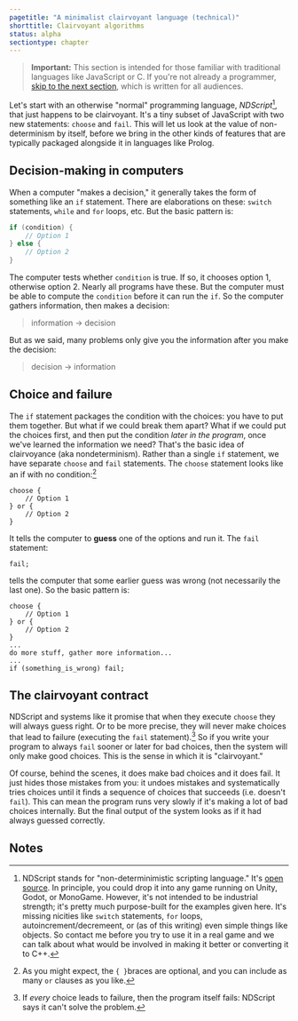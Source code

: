 ```yaml
---
pagetitle: "A minimalist clairvoyant language (technical)"
shorttitle: Clairvoyant algorithms
status: alpha
sectiontype: chapter
---
```

> **Important:** This section is intended for those familiar with traditional languages like JavaScript or C.  If you're not already a programmer, [skip to the next section](The_Step_language), which is written for all audiences.

Let's start with an otherwise "normal" programming language, *NDScript*[^1], that just happens to be clairvoyant.  It's a tiny subset of JavaScript with two new statements: `choose` and `fail`.  This will let us look at the value of non-determinism by itself, before we bring in the other kinds of features that are typically packaged alongside it in languages like Prolog.

## Decision-making in computers

When a computer "makes a decision," it generally takes the form of something like an `if` statement.  There are elaborations on these: `switch` statements, `while` and `for` loops, etc.  But the basic pattern is:
```C
if (condition) {
    // Option 1
} else {
    // Option 2
}
```
The computer tests whether `condition` is true.  If so, it chooses option 1, otherwise option 2.  Nearly all programs have these.  But the computer must be able to compute the `condition` before it can run the `if`.  So the computer gathers information, then makes a decision:

> information → decision

But as we said, many problems only give you the information after you make the decision:

> decision → information

## Choice and failure

The `if` statement packages the condition with the choices: you have to put them together.  But what if we could break them apart?  What if we could put the choices first, and then put the condition *later in the program*, once we've learned the information we need?  That's the basic idea of clairvoyance (aka nondeterminism).  Rather than a single `if` statement, we have separate `choose` and `fail` statements.  The `choose` statement looks like an if with no condition:[^2]
```ndscript
choose {
    // Option 1
} or {
    // Option 2
}
```
It tells the computer to **guess** one of the options and run it.  The `fail` statement:
```ndscript
fail;
```
tells the computer that some earlier guess was wrong (not necessarily the last one).  So the basic pattern is:
```ndscript
choose {
    // Option 1
} or {
    // Option 2
}
...
do more stuff, gather more information...
...
if (something_is_wrong) fail;
```

## The clairvoyant contract

NDScript and systems like it promise that when they execute `choose` they will always guess right.  Or to be more precise, they will never make choices that lead to failure (executing the `fail` statement).[^3]  So if you write your program to always `fail` sooner or later for bad choices, then the system will only make good choices.  This is the sense in which it is "clairvoyant."  

Of course, behind the scenes, it does make bad choices and it does fail.  It just hides those mistakes from you: it undoes mistakes and systematically tries choices until it finds a sequence of choices that succeeds (i.e. doesn't `fail`).  This can mean the program runs very slowly if it's making a lot of bad choices internally.  But the final output of the system looks as if it had always guessed correctly.

## Notes

[^1]: NDScript stands for "non-determinimistic scripting language."  It's [open source](https://github.com/ianhorswill/NDScript).  In principle, you could drop it into any game running on Unity, Godot, or MonoGame.  However, it's not intended to be industrial strength; it's pretty much purpose-built for the examples given here.  It's missing nicities like `switch` statements, `for` loops, autoincrement/decremeent, or (as of this writing) even simple things like objects.  So contact me before you try to use it in a real game and we can talk about what would be involved in making it better or converting it to C++.

[^2]: As you might expect, the `{ }`braces are optional, and you can include as many `or` clauses as you like.

[^3]: If *every* choice leads to failure, then the program itself fails: NDScript says it can't solve the problem.
